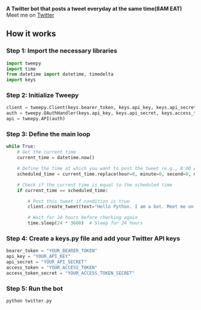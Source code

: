 **A Twitter bot that posts a tweet everyday at the same time(8AM EAT)**
Meet me on [Twitter](https://twitter.com/HelloPythonBot)


## How it works

### Step 1: Import the necessary libraries
```python
import tweepy
import time
from datetime import datetime, timedelta
import keys
```

### Step 2: Initialize Tweepy
```python
client = tweepy.Client(keys.bearer_token, keys.api_key, keys.api_secret, keys.access_token, keys.access_token_secret)
auth = tweepy.OAuthHandler(keys.api_key, keys.api_secret, keys.access_token, keys.access_token_secret)
api = tweepy.API(auth)
```

### Step 3: Define the main loop
```python
while True:
    # Get the current time
    current_time = datetime.now()

    # Define the time at which you want to post the tweet (e.g., 8:00 AM)
    scheduled_time = current_time.replace(hour=8, minute=0, second=0, microsecond=0)

    # Check if the current time is equal to the scheduled time
    if current_time == scheduled_time:

        # Post this tweet if condition is true
        client.create_tweet(text="Hello Python. I am a bot. Meet me on Github")

        # Wait for 24 hours before checking again
        time.sleep(24 * 3600)  # Sleep for 24 hours
```

### Step 4: Create a keys.py file and add your Twitter API keys
```python
bearer_token = "YOUR_BEARER_TOKEN"
api_key = "YOUR_API_KEY"
api_secret = "YOUR_API_SECRET"
access_token = "YOUR_ACCESS_TOKEN"
access_token_secret = "YOUR_ACCESS_TOKEN_SECRET"
```

### Step 5: Run the bot
```
python twitter.py
```